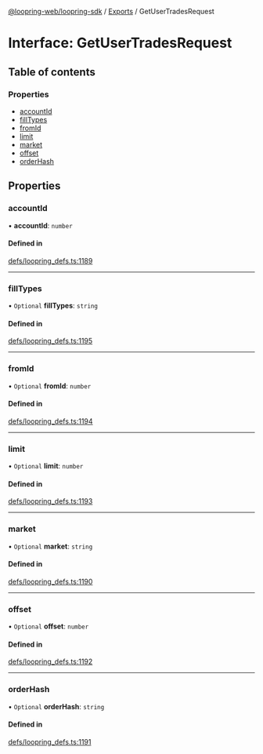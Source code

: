 [@loopring-web/loopring-sdk](../README.md) / [Exports](../modules.md) / GetUserTradesRequest

# Interface: GetUserTradesRequest

## Table of contents

### Properties

- [accountId](GetUserTradesRequest.md#accountid)
- [fillTypes](GetUserTradesRequest.md#filltypes)
- [fromId](GetUserTradesRequest.md#fromid)
- [limit](GetUserTradesRequest.md#limit)
- [market](GetUserTradesRequest.md#market)
- [offset](GetUserTradesRequest.md#offset)
- [orderHash](GetUserTradesRequest.md#orderhash)

## Properties

### accountId

• **accountId**: `number`

#### Defined in

[defs/loopring_defs.ts:1189](https://github.com/Loopring/loopring_sdk/blob/300ee65/src/defs/loopring_defs.ts#L1189)

___

### fillTypes

• `Optional` **fillTypes**: `string`

#### Defined in

[defs/loopring_defs.ts:1195](https://github.com/Loopring/loopring_sdk/blob/300ee65/src/defs/loopring_defs.ts#L1195)

___

### fromId

• `Optional` **fromId**: `number`

#### Defined in

[defs/loopring_defs.ts:1194](https://github.com/Loopring/loopring_sdk/blob/300ee65/src/defs/loopring_defs.ts#L1194)

___

### limit

• `Optional` **limit**: `number`

#### Defined in

[defs/loopring_defs.ts:1193](https://github.com/Loopring/loopring_sdk/blob/300ee65/src/defs/loopring_defs.ts#L1193)

___

### market

• `Optional` **market**: `string`

#### Defined in

[defs/loopring_defs.ts:1190](https://github.com/Loopring/loopring_sdk/blob/300ee65/src/defs/loopring_defs.ts#L1190)

___

### offset

• `Optional` **offset**: `number`

#### Defined in

[defs/loopring_defs.ts:1192](https://github.com/Loopring/loopring_sdk/blob/300ee65/src/defs/loopring_defs.ts#L1192)

___

### orderHash

• `Optional` **orderHash**: `string`

#### Defined in

[defs/loopring_defs.ts:1191](https://github.com/Loopring/loopring_sdk/blob/300ee65/src/defs/loopring_defs.ts#L1191)
